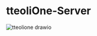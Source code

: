 # tteoliOne-Server
![tteolione drawio](https://github.com/tteoliOne/tteoliOne-Server/assets/84388081/b62e6815-2a3b-43dc-98d3-73254d93a2bf)
